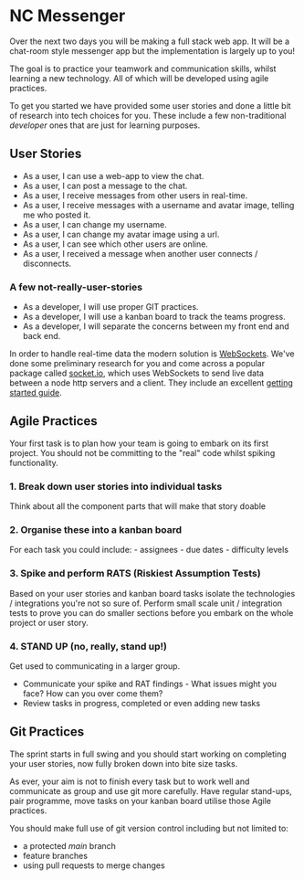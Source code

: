 # NC Messenger

Over the next two days you will be making a full stack web app. It will be a chat-room style messenger app but the implementation is largely up to you!

The goal is to practice your teamwork and communication skills, whilst learning a new technology. All of which will be developed using agile practices.

To get you started we have provided some user stories and done a little bit of research into tech choices for you. These include a few non-traditional _developer_ ones that are just for learning purposes.

## User Stories

- As a user, I can use a web-app to view the chat.
- As a user, I can post a message to the chat.
- As a user, I receive messages from other users in real-time.
- As a user, I receive messages with a username and avatar image, telling me who posted it.
- As a user, I can change my username.
- As a user, I can change my avatar image using a url.
- As a user, I can see which other users are online.
- As a user, I received a message when another user connects / disconnects.

### A few not-really-user-stories

- As a developer, I will use proper GIT practices.
- As a developer, I will use a kanban board to track the teams progress.
- As a developer, I will separate the concerns between my front end and back end.

In order to handle real-time data the modern solution is [WebSockets](https://en.wikipedia.org/wiki/WebSocket). We've done some preliminary research for you and come across a popular package called [socket.io](https://socket.io/), which uses WebSockets to send live data between a node http servers and a client. They include an excellent [getting started guide](https://socket.io/get-started/chat/).

## Agile Practices

Your first task is to plan how your team is going to embark on its first project.
You should not be committing to the "real" code whilst spiking functionality.

### 1. Break down user stories into individual tasks

Think about all the component parts that will make that story doable

### 2. Organise these into a kanban board

For each task you could include: - assignees - due dates - difficulty levels

### 3. Spike and perform RATS (Riskiest Assumption Tests)

Based on your user stories and kanban board tasks isolate the technologies / integrations you're not so sure of. Perform small scale unit / integration tests to prove you can do smaller sections before you embark on the whole project or user story.

### 4. STAND UP (no, really, stand up!)

Get used to communicating in a larger group.

- Communicate your spike and RAT findings - What issues might you face? How can you over come them?
- Review tasks in progress, completed or even adding new tasks

## Git Practices

The sprint starts in full swing and you should start working on completing your user stories, now fully broken down into bite size tasks.

As ever, your aim is not to finish every task but to work well and communicate as group and use git more carefully. Have regular stand-ups, pair programme, move tasks on your kanban board utilise those Agile practices.

You should make full use of git version control including but not limited to:

- a protected _main_ branch
- feature branches
- using pull requests to merge changes
